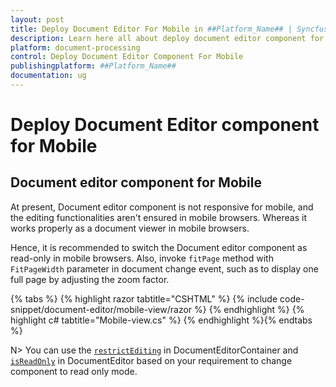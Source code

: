 ```yaml
---
layout: post
title: Deploy Document Editor For Mobile in ##Platform_Name## | Syncfusion
description: Learn here all about deploy document editor component for mobile in Syncfusion ##Platform_Name## Document Editor component of syncfusion and more.
platform: document-processing
control: Deploy Document Editor Component For Mobile
publishingplatform: ##Platform_Name##
documentation: ug
---
```



# Deploy Document Editor component for Mobile

## Document editor component for Mobile

At present, Document editor component is not responsive for mobile, and the editing functionalities aren't ensured in mobile browsers. Whereas it works properly as a document viewer in mobile browsers.

Hence, it is recommended to switch the Document editor component as read-only in mobile browsers. Also, invoke `fitPage` method with `FitPageWidth` parameter in document change event, such as to display one full page by adjusting the zoom factor.


{% tabs %}
{% highlight razor tabtitle="CSHTML" %}
{% include code-snippet/document-editor/mobile-view/razor %}
{% endhighlight %}
{% highlight c# tabtitle="Mobile-view.cs" %}
{% endhighlight %}{% endtabs %}



N> You can use the [`restrictEditing`](https://help.syncfusion.com/cr/aspnetcore-js2/Syncfusion.EJ2.DocumentEditor.DocumentEditorContainer.html#Syncfusion_EJ2_DocumentEditor_DocumentEditorContainer_RestrictEditing) in DocumentEditorContainer and [`isReadOnly`](https://help.syncfusion.com/cr/aspnetcore-js2/Syncfusion.EJ2.DocumentEditor.DocumentEditor.html#Syncfusion_EJ2_DocumentEditor_DocumentEditor_IsReadOnly) in DocumentEditor based on your requirement to change component to read only mode.
